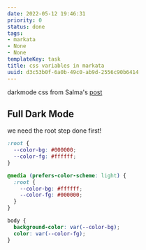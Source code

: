 ```yaml
---
date: 2022-05-12 19:46:31
priority: 0
status: done
tags:
- markata
- None
- None
templateKey: task
title: css variables in markata
uuid: d3c53b0f-6a0b-49c0-ab9d-2556c90b6414
---
```


darkmode css from Salma's [post](https://dev.to/whitep4nth3r/light-and-dark-mode-in-just-14-lines-of-css-424e)

## Full Dark Mode

we need the root step done first!

``` css
:root {
  --color-bg: #000000;
  --color-fg: #ffffff;
}

@media (prefers-color-scheme: light) {
  :root {
    --color-bg: #ffffff;
    --color-fg: #000000;
  }
}

body {
  background-color: var(--color-bg);
  color: var(--color-fg);
}
```